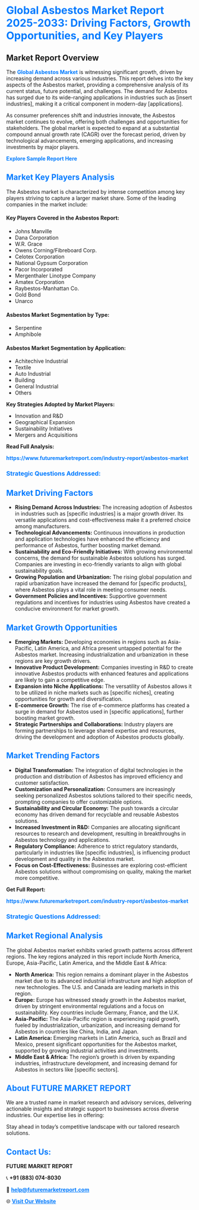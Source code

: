 <h1 style="color: #007BFF;">Global Asbestos Market Report 2025-2033: Driving Factors, Growth Opportunities, and Key Players</h1>

<section id="overview">
<h2>Market Report Overview</h2>
<p>The <a href="https://www.futuremarketreport.com/industry-report/asbestos-market" style="color: #007BFF; text-decoration: none;"><strong>Global Asbestos Market</strong></a> is witnessing significant growth, driven by increasing demand across various industries. This report delves into the key aspects of the Asbestos market, providing a comprehensive analysis of its current status, future potential, and challenges. The demand for Asbestos has surged due to its wide-ranging applications in industries such as [insert industries], making it a critical component in modern-day [applications].</p>
<p>As consumer preferences shift and industries innovate, the Asbestos market continues to evolve, offering both challenges and opportunities for stakeholders. The global market is expected to expand at a substantial compound annual growth rate (CAGR) over the forecast period, driven by technological advancements, emerging applications, and increasing investments by major players.</p>
</section>

<section id="overview">
<p><a href="https://www.futuremarketreport.com/request-sample/reportId=114397" style="color: #007BFF; text-decoration: none;"><strong>Explore Sample Report Here</strong></a></p>
</section>

<section id="key-players">
<h2 style="color: #007BFF;">Market Key Players Analysis</h2>
<p>The Asbestos market is characterized by intense competition among key players striving to capture a larger market share. Some of the leading companies in the market include:</p>
<h4>Key Players Covered in the Asbestos Report:</h4>
<ul><li>Johns Manville</li><li>Dana Corporation</li><li>W.R. Grace</li><li>Owens Corning/Fibreboard Corp.</li><li>Celotex Corporation</li><li>National Gypsum Corporation</li><li>Pacor Incorporated</li><li>Mergenthaler Linotype Company</li><li>Amatex Corporation</li><li>Raybestos-Manhattan Co.</li><li>Gold Bond</li><li>Unarco</li></ul>
<h4>Asbestos Market Segmentation by Type:</h4>
<ul><li>Serpentine</li><li>Amphibole</li></ul>

<h4>Asbestos Market Segmentation by Application:</h4>
<ul><li>Achitechive Industrial</li><li>Textile</li><li>Auto Industrial</li><li>Building</li><li>General Industrial</li><li>Others</li></ul>
<p><strong>Key Strategies Adopted by Market Players:</strong></p>
<ul>
<li>Innovation and R&D</li>
<li>Geographical Expansion</li>
<li>Sustainability Initiatives</li>
<li>Mergers and Acquisitions</li>
</ul>
</section>

<section>
<p><strong>Read Full Analysis: </strong></p><a href="https://www.futuremarketreport.com/industry-report/asbestos-market" style="color: #007BFF; text-decoration: none;"><strong>https://www.futuremarketreport.com/industry-report/asbestos-market</strong></a>
<h3 style="color: #007BFF;">Strategic Questions Addressed:</h3>
</section>

<section id="driving-factors">
<h2 style="color: #007BFF;">Market Driving Factors</h2>
<ul>
<li><strong>Rising Demand Across Industries:</strong> The increasing adoption of Asbestos in industries such as [specific industries] is a major growth driver. Its versatile applications and cost-effectiveness make it a preferred choice among manufacturers.</li>
<li><strong>Technological Advancements:</strong> Continuous innovations in production and application technologies have enhanced the efficiency and performance of Asbestos, further boosting market demand.</li>
<li><strong>Sustainability and Eco-Friendly Initiatives:</strong> With growing environmental concerns, the demand for sustainable Asbestos solutions has surged. Companies are investing in eco-friendly variants to align with global sustainability goals.</li>
<li><strong>Growing Population and Urbanization:</strong> The rising global population and rapid urbanization have increased the demand for [specific products], where Asbestos plays a vital role in meeting consumer needs.</li>
<li><strong>Government Policies and Incentives:</strong> Supportive government regulations and incentives for industries using Asbestos have created a conducive environment for market growth.</li>
</ul>
</section>

<section id="growth-opportunities">
<h2 style="color: #007BFF;">Market Growth Opportunities</h2>
<ul>
<li><strong>Emerging Markets:</strong> Developing economies in regions such as Asia-Pacific, Latin America, and Africa present untapped potential for the Asbestos market. Increasing industrialization and urbanization in these regions are key growth drivers.</li>
<li><strong>Innovative Product Development:</strong> Companies investing in R&D to create innovative Asbestos products with enhanced features and applications are likely to gain a competitive edge.</li>
<li><strong>Expansion into Niche Applications:</strong> The versatility of Asbestos allows it to be utilized in niche markets such as [specific niches], creating opportunities for growth and diversification.</li>
<li><strong>E-commerce Growth:</strong> The rise of e-commerce platforms has created a surge in demand for Asbestos used in [specific applications], further boosting market growth.</li>
<li><strong>Strategic Partnerships and Collaborations:</strong> Industry players are forming partnerships to leverage shared expertise and resources, driving the development and adoption of Asbestos products globally.</li>
</ul>
</section>

<section id="trending-factors">
<h2 style="color: #007BFF;">Market Trending Factors</h2>
<ul>
<li><strong>Digital Transformation:</strong> The integration of digital technologies in the production and distribution of Asbestos has improved efficiency and customer satisfaction.</li>
<li><strong>Customization and Personalization:</strong> Consumers are increasingly seeking personalized Asbestos solutions tailored to their specific needs, prompting companies to offer customizable options.</li>
<li><strong>Sustainability and Circular Economy:</strong> The push towards a circular economy has driven demand for recyclable and reusable Asbestos solutions.</li>
<li><strong>Increased Investment in R&D:</strong> Companies are allocating significant resources to research and development, resulting in breakthroughs in Asbestos technology and applications.</li>
<li><strong>Regulatory Compliance:</strong> Adherence to strict regulatory standards, particularly in industries like [specific industries], is influencing product development and quality in the Asbestos market.</li>
<li><strong>Focus on Cost-Effectiveness:</strong> Businesses are exploring cost-efficient Asbestos solutions without compromising on quality, making the market more competitive.</li>
</ul>
</section>

<section>
<p><strong>Get Full Report: </strong></p><a href="https://www.futuremarketreport.com/industry-report/asbestos-market" style="color: #007BFF; text-decoration: none;"><strong>https://www.futuremarketreport.com/industry-report/asbestos-market</strong></a>
<h3 style="color: #007BFF;">Strategic Questions Addressed:</h3>
</section>


<section id="regional-analysis">
<h2 style="color: #007BFF;">Market Regional Analysis</h2>
<p>The global Asbestos market exhibits varied growth patterns across different regions. The key regions analyzed in this report include North America, Europe, Asia-Pacific, Latin America, and the Middle East & Africa:</p>
<ul>
<li><strong>North America:</strong> This region remains a dominant player in the Asbestos market due to its advanced industrial infrastructure and high adoption of new technologies. The U.S. and Canada are leading markets in this region.</li>
<li><strong>Europe:</strong> Europe has witnessed steady growth in the Asbestos market, driven by stringent environmental regulations and a focus on sustainability. Key countries include Germany, France, and the U.K.</li>
<li><strong>Asia-Pacific:</strong> The Asia-Pacific region is experiencing rapid growth, fueled by industrialization, urbanization, and increasing demand for Asbestos in countries like China, India, and Japan.</li>
<li><strong>Latin America:</strong> Emerging markets in Latin America, such as Brazil and Mexico, present significant opportunities for the Asbestos market, supported by growing industrial activities and investments.</li>
<li><strong>Middle East & Africa:</strong> The region’s growth is driven by expanding industries, infrastructure development, and increasing demand for Asbestos in sectors like [specific sectors].</li>
</ul>
</section>

<footer>
<h2 style="color: #007BFF;">About FUTURE MARKET REPORT</h2>
<p>We are a trusted name in market research and advisory services, delivering actionable insights and strategic support to businesses across diverse industries. Our expertise lies in offering:</p>

<p>Stay ahead in today’s competitive landscape with our tailored research solutions.</p>

<h2 style="color: #007BFF;">Contact Us:</h2>
<p><strong>FUTURE MARKET REPORT</strong></p>
<p>📞 <strong>+91 (883) 074-8030</strong></p>
<p>📧 <strong><a href="mailto:help@futuremarketreport.com" style="color: #007BFF;">help@futuremarketreport.com</a></strong></p>
<p>🌐 <strong><a href="https://www.futuremarketreport.com/" style="color: #007BFF;">Visit Our Website</a></strong></p>
</footer>